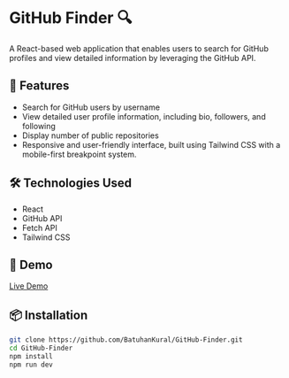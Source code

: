# GitHub Finder 🔍

A React-based web application that enables users to search for GitHub profiles and view detailed information by leveraging the GitHub API.

## 🚀 Features

- Search for GitHub users by username
- View detailed user profile information, including bio, followers, and following
- Display number of public repositories
- Responsive and user-friendly interface, built using Tailwind CSS with a mobile-first breakpoint system.
  
## 🛠️ Technologies Used

- React
- GitHub API
- Fetch API
- Tailwind CSS

## 🚀 Demo

[Live Demo](https://github-finder-batuhankural.vercel.app/)  

## 📦 Installation

```bash
git clone https://github.com/BatuhanKural/GitHub-Finder.git
cd GitHub-Finder
npm install
npm run dev
